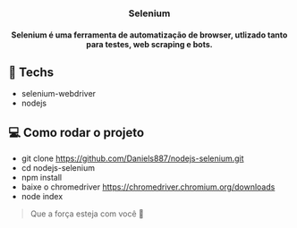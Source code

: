 <h3 align="center">Selenium</h3>
<h4 align="center">Selenium é uma ferramenta de automatização de browser, utlizado tanto para testes, web scraping e bots.</h4>

## :wrench: Techs

- selenium-webdriver
- nodejs

## :computer: Como rodar o projeto

- git clone https://github.com/Daniels887/nodejs-selenium.git
- cd nodejs-selenium
- npm install
- baixe o chromedriver https://chromedriver.chromium.org/downloads
- node index

> Que a força esteja com você :muscle:

